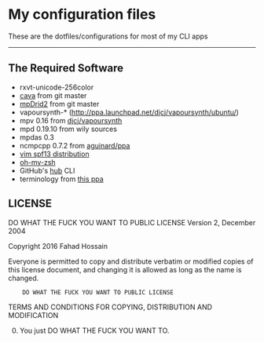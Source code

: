 # My configuration files

These are the dotfiles/configurations for most of my CLI apps

---

## The Required Software
* rxvt-unicode-256color
* [cava](https://github.com/karlstav/cava) from git master
* [mpDrid2](https://github.com/eonpatapon/mpDris2) from git master
* vapoursynth-\* (http://ppa.launchpad.net/djcj/vapoursynth/ubuntu/)
* mpv 0.16 from [djcj/vapoursynth](http://ppa.launchpad.net/djcj/vapoursynth/ubuntu/)
* mpd 0.19.10 from wily sources
* mpdas 0.3
* ncmpcpp 0.7.2 from [aguinard/ppa](http://ppa.launchpad.net/aguignard/ppa/ubuntu/)
* [vim spf13 distribution](http://vim.spf13.com)
* [oh-my-zsh](http://ohmyz.sh)
* GitHub's [hub](https://hub.github.com/) CLI
* terminology from [this ppa](http://ppa.launchpad.net/niko2040/e19/ubuntu/)

## LICENSE
DO WHAT THE FUCK YOU WANT TO PUBLIC LICENSE
                Version 2, December 2004

Copyright 2016 Fahad Hossain

Everyone is permitted to copy and distribute verbatim or modified
copies of this license document, and changing it is allowed as long
as the name is changed.

        DO WHAT THE FUCK YOU WANT TO PUBLIC LICENSE
TERMS AND CONDITIONS FOR COPYING, DISTRIBUTION AND MODIFICATION

 0. You just DO WHAT THE FUCK YOU WANT TO.
